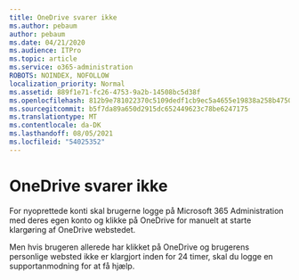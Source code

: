 ```yaml
---
title: OneDrive svarer ikke
ms.author: pebaum
author: pebaum
ms.date: 04/21/2020
ms.audience: ITPro
ms.topic: article
ms.service: o365-administration
ROBOTS: NOINDEX, NOFOLLOW
localization_priority: Normal
ms.assetid: 889f1e71-fc26-4753-9a2b-14508bc5d38f
ms.openlocfilehash: 812b9e781022370c5109dedf1cb9ec5a4655e19838a258b47508ca8e955a1250
ms.sourcegitcommit: b5f7da89a650d2915dc652449623c78be6247175
ms.translationtype: MT
ms.contentlocale: da-DK
ms.lasthandoff: 08/05/2021
ms.locfileid: "54025352"
---
```

# <a name="onedrive-not-responding"></a>OneDrive svarer ikke

For nyoprettede konti skal brugerne logge på Microsoft 365 Administration med deres egen konto og klikke på OneDrive for manuelt at starte klargøring af OneDrive webstedet.
  
Men hvis brugeren allerede har klikket på OneDrive og brugerens personlige websted ikke er klargjort inden for 24 timer, skal du logge en supportanmodning for at få hjælp.
  

